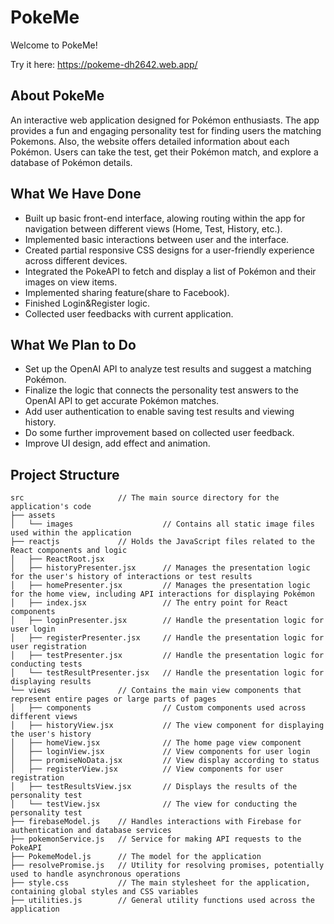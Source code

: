 # PokeMe
Welcome to PokeMe!


Try it here:
https://pokeme-dh2642.web.app/

## About PokeMe

An interactive web application designed for Pokémon enthusiasts. The app provides a fun and engaging personality test for finding users the matching Pokemons. Also, the website offers detailed information about each Pokémon. Users can take the test, get their Pokémon match, and explore a database of Pokémon details.

## What We Have Done

- Built up basic front-end interface, alowing routing within the app for navigation between different views (Home, Test, History, etc.).
- Implemented basic interactions between user and the interface.
- Created partial responsive CSS designs for a user-friendly experience across different devices.
- Integrated the PokeAPI to fetch and display a list of Pokémon and their images on view items.
- Implemented sharing feature(share to Facebook).
- Finished Login&Register logic.
- Collected user feedbacks with current application.

## What We Plan to Do

- Set up the OpenAI API to analyze test results and suggest a matching Pokémon.
- Finalize the logic that connects the personality test answers to the OpenAI API to get accurate Pokémon matches.
- Add user authentication to enable saving test results and viewing history.
- Do some further improvement based on collected user feedback.
- Improve UI design, add effect and animation. 

## Project Structure

```
src                     // The main source directory for the application's code
├── assets
│   └── images                    // Contains all static image files used within the application
├── reactjs             // Holds the JavaScript files related to the React components and logic
│   ├── ReactRoot.jsx
│   ├── historyPresenter.jsx      // Manages the presentation logic for the user's history of interactions or test results
│   ├── homePresenter.jsx         // Manages the presentation logic for the home view, including API interactions for displaying Pokémon
│   ├── index.jsx                 // The entry point for React components
│   ├── loginPresenter.jsx        // Handle the presentation logic for user login
│   ├── registerPresenter.jsx     // Handle the presentation logic for user registration
│   ├── testPresenter.jsx         // Handle the presentation logic for conducting tests
│   └── testResultPresenter.jsx   // Handle the presentation logic for displaying results
└── views               // Contains the main view components that represent entire pages or large parts of pages
│   ├── components                // Custom components used across different views
│   ├── historyView.jsx           // The view component for displaying the user's history
│   ├── homeView.jsx              // The home page view component
│   ├── loginView.jsx             // View components for user login
│   ├── promiseNoData.jsx         // View display according to status
│   ├── registerView.jsx          // View components for user registration
│   ├── testResultsView.jsx       // Displays the results of the personality test
│   └── testView.jsx              // The view for conducting the personality test
├── firebaseModel.js    // Handles interactions with Firebase for authentication and database services
├── pokemonService.js   // Service for making API requests to the PokeAPI
├── PokemeModel.js      // The model for the application
├── resolvePromise.js   // Utility for resolving promises, potentially used to handle asynchronous operations
├── style.css           // The main stylesheet for the application, containing global styles and CSS variables
├── utilities.js        // General utility functions used across the application
```
